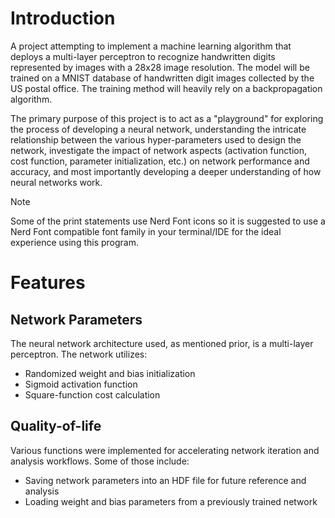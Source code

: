 # Introduction

A project attempting to implement a machine learning algorithm that deploys a multi-layer perceptron to recognize handwritten digits represented by images with a 28x28 image resolution. The model will be trained on a MNIST database of handwritten digit images collected by the US postal office. The training method will heavily rely on a backpropagation algorithm.

The primary purpose of this project is to act as a "playground" for exploring the process of developing a neural network, understanding the intricate relationship between the various hyper-parameters used to design the network, investigate the impact of network aspects (activation function, cost function, parameter initialization, etc.) on network performance and accuracy, and most importantly developing a deeper understanding of how neural networks work.

> [!NOTE]
> Some of the print statements use Nerd Font icons so it is suggested to use a Nerd Font compatible font family in your terminal/IDE for the ideal experience using this program.

# Features

## Network Parameters
The neural network architecture used, as mentioned prior, is a multi-layer perceptron. The network utilizes:
- Randomized weight and bias initialization
- Sigmoid activation function
- Square-function cost calculation

## Quality-of-life
Various functions were implemented for accelerating network iteration and analysis workflows. Some of those include:
- Saving network parameters into an HDF file for future reference and analysis
- Loading weight and bias parameters from a previously trained network
